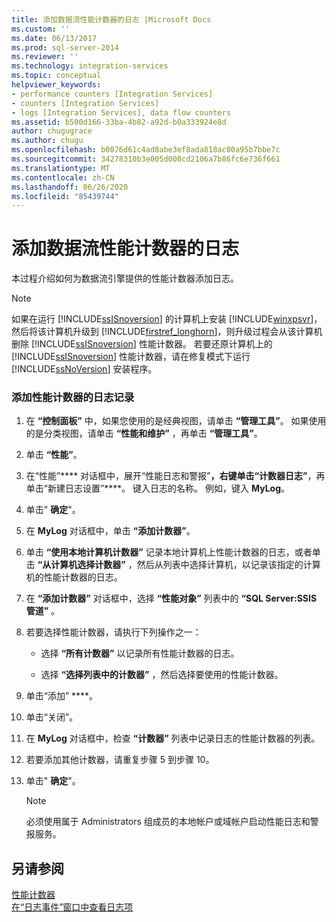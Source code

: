 ```yaml
---
title: 添加数据流性能计数器的日志 |Microsoft Docs
ms.custom: ''
ms.date: 06/13/2017
ms.prod: sql-server-2014
ms.reviewer: ''
ms.technology: integration-services
ms.topic: conceptual
helpviewer_keywords:
- performance counters [Integration Services]
- counters [Integration Services]
- logs [Integration Services], data flow counters
ms.assetid: b500d166-33ba-4b82-a92d-b0a333924e8d
author: chugugrace
ms.author: chugu
ms.openlocfilehash: b0076d61c4ad8abe3ef8ada818ac00a95b7bbe7c
ms.sourcegitcommit: 34278310b3e005d008cd2106a7b86fc6e736f661
ms.translationtype: MT
ms.contentlocale: zh-CN
ms.lasthandoff: 06/26/2020
ms.locfileid: "85439744"
---
```

# <a name="add-a-log-for-data-flow-performance-counters"></a>添加数据流性能计数器的日志
  本过程介绍如何为数据流引擎提供的性能计数器添加日志。  
  
> [!NOTE]  
>  如果在运行 [!INCLUDE[ssISnoversion](../includes/ssisnoversion-md.md)] 的计算机上安装 [!INCLUDE[winxpsvr](../includes/winxpsvr-md.md)]，然后将该计算机升级到 [!INCLUDE[firstref_longhorn](../includes/firstref-longhorn-md.md)]，则升级过程会从该计算机删除 [!INCLUDE[ssISnoversion](../includes/ssisnoversion-md.md)] 性能计数器。 若要还原计算机上的 [!INCLUDE[ssISnoversion](../includes/ssisnoversion-md.md)] 性能计数器，请在修复模式下运行 [!INCLUDE[ssNoVersion](../includes/ssnoversion-md.md)] 安装程序。  
  
### <a name="to-add-logging-of-performance-counters"></a>添加性能计数器的日志记录  
  
1.  在 **“控制面板”** 中，如果您使用的是经典视图，请单击 **“管理工具”**。 如果使用的是分类视图，请单击 **“性能和维护”** ，再单击 **“管理工具”**。  
  
2.  单击 **“性能”**。  
  
3.  在“性能”**** 对话框中，展开“性能日志和警报”****，右键单击“计数器日志”****，再单击“新建日志设置”****。 键入日志的名称。 例如，键入 **MyLog**。  
  
4.  单击" **确定**"。  
  
5.  在 **MyLog** 对话框中，单击 **“添加计数器”**。  
  
6.  单击 **“使用本地计算机计数器”** 记录本地计算机上性能计数器的日志，或者单击 **“从计算机选择计数器”** ，然后从列表中选择计算机，以记录该指定的计算机的性能计数器的日志。  
  
7.  在 **“添加计数器”** 对话框中，选择 **“性能对象”** 列表中的 **“SQL Server:SSIS 管道”** 。  
  
8.  若要选择性能计数器，请执行下列操作之一：  
  
    -   选择 **“所有计数器”** 以记录所有性能计数器的日志。  
  
    -   选择 **“选择列表中的计数器”** ，然后选择要使用的性能计数器。  
  
9. 单击“添加” ****。  
  
10. 单击“关闭”。  
  
11. 在 **MyLog** 对话框中，检查 **“计数器”** 列表中记录日志的性能计数器的列表。  
  
12. 若要添加其他计数器，请重复步骤 5 到步骤 10。  
  
13. 单击" **确定**"。  
  
    > [!NOTE]  
    >  必须使用属于 Administrators 组成员的本地帐户或域帐户启动性能日志和警报服务。  
  
## <a name="see-also"></a>另请参阅  
 [性能计数器](performance/performance-counters.md)   
 [在“日志事件”窗口中查看日志项](../../2014/integration-services/view-log-entries-in-the-log-events-window.md)  
  
  
